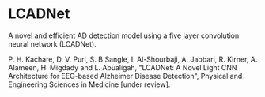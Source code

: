 # LCADNet
A novel and efficient AD detection model using a five layer convolution neural network (LCADNet).

P. H. Kachare, D. V. Puri, S. B Sangle, I. Al-Shourbaji, A. Jabbari, R. Kirner, A. Alameen, H. Migdady and L. Abualigah, "LCADNet: A Novel Light CNN Architecture for EEG-based Alzheimer Disease Detection", Physical and Engineering Sciences in Medicine [under review].
